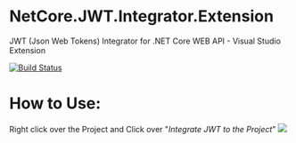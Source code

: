 # NetCore.JWT.Integrator.Extension
JWT (Json Web Tokens) Integrator for .NET Core WEB API - Visual Studio Extension

[![Build Status](https://img.shields.io/appveyor/ci/thiagoloureiro/netcore-jwt-integrator-extension/master.svg)](https://ci.appveyor.com/project/thiagoloureiro/netcore-jwt-integrator-extension) 

# How to Use:
Right click over the Project and Click over "*Integrate JWT to the Project*"
![](https://raw.githubusercontent.com/thiagoloureiro/NetCore.JWT.Integrator.Extension/master/src/Resources/HowtoUse.png)
